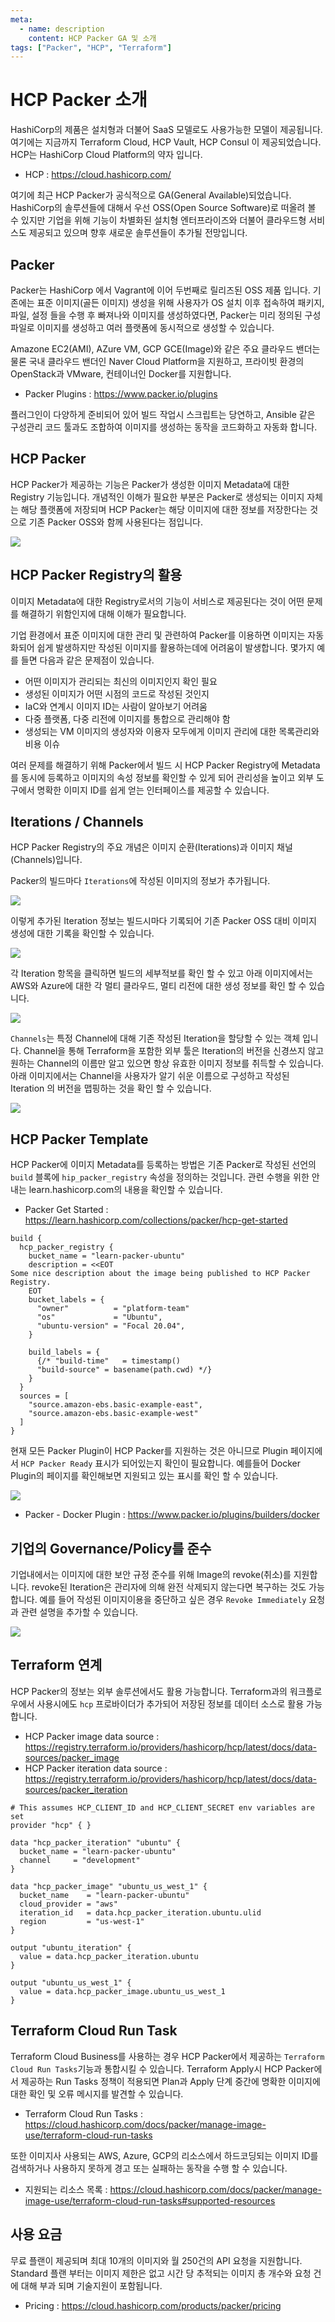 ```yaml
---
meta:
  - name: description
    content: HCP Packer GA 및 소개
tags: ["Packer", "HCP", "Terraform"]
---
```


# HCP Packer 소개

HashiCorp의 제품은 설치형과 더불어 SaaS 모델로도 사용가능한 모델이 제공됩니다. 여기에는 지금까지 Terraform Cloud, HCP Vault, HCP Consul 이 제공되었습니다. HCP는 HashiCorp Cloud Platform의 약자 입니다.

- HCP : <https://cloud.hashicorp.com/>

여기에 최근 HCP Packer가 공식적으로 GA(General Available)되었습니다. HashiCorp의 솔루션들에 대해서 우선 OSS(Open Source Software)로 떠올려 볼 수 있지만 기업을 위해 기능이 차별화된 설치형 엔터프라이즈와 더불어 클라우드형 서비스도 제공되고 있으며 향후 새로운 솔루션들이 추가될 전망입니다.



## Packer

Packer는 HashiCorp 에서 Vagrant에 이어 두번째로 릴리즈된 OSS 제품 입니다. 기존에는 표준 이미지(골든 이미지) 생성을 위해 사용자가 OS 설치 이후 접속하여 패키지, 파일, 설정 들을 수행 후 빠져나와 이미지를 생성하였다면, Packer는 미리 정의된 구성파일로 이미지를 생성하고 여러 플랫폼에 동시적으로 생성할 수 있습니다.

Amazone EC2(AMI), AZure VM, GCP GCE(Image)와 같은 주요 클라우드 밴더는 물론 국내 클라우드 밴더인 Naver Cloud Platform을 지원하고, 프라이빗 환경의 OpenStack과 VMware, 컨테이너인 Docker를 지원합니다.

- Packer Plugins : <https://www.packer.io/plugins>

플러그인이 다양하게 준비되어 있어 빌드 작업시 스크립트는 당연하고, Ansible 같은 구성관리 코드 툴과도 조합하여 이미지를 생성하는 동작을 코드화하고 자동화 합니다.



## HCP Packer

HCP Packer가 제공하는 기능은 Packer가 생성한 이미지 Metadata에 대한 Registry 기능입니다. 개념적인 이해가 필요한 부분은 Packer로 생성되는 이미지 자체는 해당 플랫폼에 저장되며 HCP Packer는 해당 이미지에 대한 정보를 저장한다는 것으로 기존 Packer OSS와 함께 사용된다는 점입니다.

![](https://cloud.hashicorp.com/img/docs/packer/hcp_packer_overview.png)



## HCP Packer Registry의 활용

이미지 Metadata에 대한 Registry로서의 기능이 서비스로 제공된다는 것이 어떤 문제를 해결하기 위함인지에 대해 이해가 필요합니다.

기업 환경에서 표준 이미지에 대한 관리 및 관련하여 Packer를 이용하면 이미지는 자동화되어 쉽게 발생하지만 작성된 이미지를 활용하는데에 어려움이 발생합니다. 몇가지 예를 들면 다음과 같은 문제점이 있습니다.

- 어떤 이미지가 관리되는 최신의 이미지인지 확인 필요
- 생성된 이미지가 어떤 시점의 코드로 작성된 것인지
- IaC와 연계시 이미지 ID는 사람이 알아보기 어려움
- 다중 플랫폼, 다중 리전에 이미지를 통합으로 관리해야 함
- 생성되는 VM 이미지의 생성자와 이용자 모두에게 이미지 관리에 대한 목록관리와 비용 이슈

여러 문제를 해결하기 위해 Packer에서 빌드 시 HCP Packer Registry에 Metadata를 동시에 등록하고 이미지의 속성 정보를 확인할 수 있게 되어 관리성을 높이고 외부 도구에서 명확한 이미지 ID를 쉽게 얻는 인터페이스를 제공할 수 있습니다.



## Iterations / Channels

HCP Packer Registry의 주요 개념은 이미지 순환(Iterations)과 이미지 채널(Channels)입니다.

Packer의 빌드마다 `Iterations`에 작성된 이미지의 정보가 추가됩니다.

![](https://cloud.hashicorp.com/img/docs/packer/iteration_basic_config.png)

이렇게 추가된 Iteration 정보는 빌드시마다 기록되어 기존 Packer OSS 대비 이미지 생성에 대한 기록을 확인할 수 있습니다.

![](https://cloud.hashicorp.com/img/docs/packer/multiple_iteration_example.png)

각 Iteration 항목을 클릭하면 빌드의 세부적보를 확인 할 수 있고 아래 이미지에서는 AWS와 Azure에 대한 각 멀티 클라우드, 멀티 리전에 대한 생성 정보를 확인 할 수 있습니다.

![](https://cloud.hashicorp.com/img/docs/packer/multi_cloud_bucket.png)



`Channels`는 특정 Channel에 대해 기존 작성된 Iteration을 할당할 수 있는 객체 입니다. Channel을 통해 Terraform을 포함한 외부 툴은 Iteration의 버전을 신경쓰지 않고 원하는 Channel의 이름만 알고 있으면 항상 유효한 이미지 정보를 취득할 수 있습니다. 아래 이미지에서는 Channel을 사용자가 알기 쉬운 이름으로 구성하고 작성된 Iteration 의 버전을 맵핑하는 것을 확인 할 수 있습니다.

![](https://cloud.hashicorp.com/img/docs/packer/create_new_channel_box.png)



## HCP Packer Template

HCP Packer에 이미지 Metadata를 등록하는 방법은 기존 Packer로 작성된 선언의 `build` 블록에 `hip_packer_registry` 속성을 정의하는 것입니다. 관련 수행을 위한 안내는 learn.hashicorp.com의 내용을 확인할 수 있습니다.

- Packer Get Started : <https://learn.hashicorp.com/collections/packer/hcp-get-started>

```hcl
build {
  hcp_packer_registry {
    bucket_name = "learn-packer-ubuntu"
    description = <<EOT
Some nice description about the image being published to HCP Packer Registry.
    EOT
    bucket_labels = {
      "owner"          = "platform-team"
      "os"             = "Ubuntu",
      "ubuntu-version" = "Focal 20.04",
    }

    build_labels = {
      {/* "build-time"   = timestamp()
      "build-source" = basename(path.cwd) */}
    }
  }
  sources = [
    "source.amazon-ebs.basic-example-east",
    "source.amazon-ebs.basic-example-west"
  ]
}
```



현재 모든 Packer Plugin이 HCP Packer를 지원하는 것은 아니므로 Plugin 페이지에서 `HCP Packer Ready` 표시가 되어있는지 확인이 필요합니다. 예를들어 Docker Plugin의 페이지를 확인해보면 지원되고 있는 표시를 확인 할 수 있습니다.

![](https://storage.googleapis.com/zenn-user-upload/ef7706869a8f-20220319.png)

- Packer - Docker Plugin : <https://www.packer.io/plugins/builders/docker>



## 기업의 Governance/Policy를 준수

기업내에서는 이미지에 대한 보안 규정 준수를 위해 Image의 revoke(취소)를 지원합니다. revoke된 Iteration은 관리자에 의해 완전 삭제되지 않는다면 복구하는 것도 가능합니다. 예를 들어 작성된 이미지이용을 중단하고 싶은 경우 `Revoke Immediately` 요청과 관련 설명을 추가할 수 있습니다.

![](https://storage.googleapis.com/zenn-user-upload/de0b443f013f-20220319.png)



## Terraform 연계

HCP Packer의 정보는 외부 솔루션에서도 활용 가능합니다. Terraform과의 워크플로우에서 사용시에도 `hcp` 프로바이더가 추가되어 저장된 정보를 데이터 소스로 활용 가능합니다.

- HCP Packer image data source : <https://registry.terraform.io/providers/hashicorp/hcp/latest/docs/data-sources/packer_image>
- HCP Packer iteration data source : <https://registry.terraform.io/providers/hashicorp/hcp/latest/docs/data-sources/packer_iteration>

```hcl
# This assumes HCP_CLIENT_ID and HCP_CLIENT_SECRET env variables are set
provider "hcp" { }

data "hcp_packer_iteration" "ubuntu" {
  bucket_name = "learn-packer-ubuntu"
  channel     = "development"
}

data "hcp_packer_image" "ubuntu_us_west_1" {
  bucket_name    = "learn-packer-ubuntu"
  cloud_provider = "aws"
  iteration_id   = data.hcp_packer_iteration.ubuntu.ulid
  region         = "us-west-1"
}

output "ubuntu_iteration" {
  value = data.hcp_packer_iteration.ubuntu
}

output "ubuntu_us_west_1" {
  value = data.hcp_packer_image.ubuntu_us_west_1
}
```



## Terraform Cloud Run Task

Terraform Cloud Business를 사용하는 경우 HCP Packer에서 제공하는 `Terraform Cloud Run Tasks`기능과 통합시킬 수 있습니다. Terraform Apply시 HCP Packer에서 제공하는 Run Tasks 정책이 적용되면 Plan과 Apply 단계 중간에 명확한 이미지에 대한 확인 및 오류 메시지를 발견할 수 있습니다.

- Terraform Cloud Run Tasks : <https://cloud.hashicorp.com/docs/packer/manage-image-use/terraform-cloud-run-tasks>

또한 이미지사 사용되는 AWS, Azure, GCP의 리소스에서 하드코딩되는 이미지 ID를 검색하거나 사용하지 못하게 경고 또는 실패하는 동작을 수행 할 수 있습니다.

- 지원되는 리소스 목록 : <https://cloud.hashicorp.com/docs/packer/manage-image-use/terraform-cloud-run-tasks#supported-resources>



## 사용 요금

무료 플랜이 제공되며 최대 10개의 이미지와 월 250건의 API 요청을 지원합니다. Standard 플랜 부터는 이미지 제한은 없고 시간 당 추적되는 이미지 총 개수와 요청 건에 대해 부과 되며 기술지원이 포함됩니다.

- Pricing : <https://cloud.hashicorp.com/products/packer/pricing>